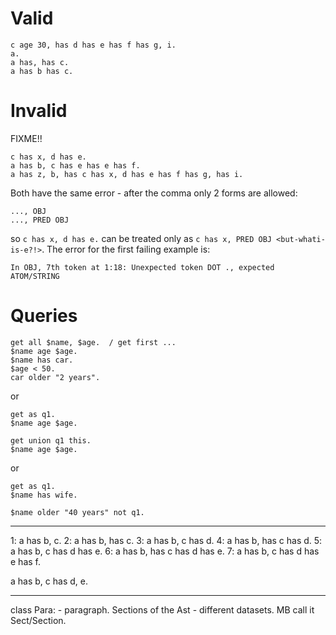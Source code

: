 Valid
=====

```
c age 30, has d has e has f has g, i.
a.
a has, has c.
a has b has c.
```

Invalid
=======

FIXME!!

```
c has x, d has e.
a has b, c has e has e has f.
a has z, b, has c has x, d has e has f has g, has i.
```

Both have the same error - after the comma only 2 forms are allowed:

```
..., OBJ
..., PRED OBJ
```

so `c has x, d has e.` can be treated only as `c has x, PRED OBJ <but-whati-is-e?!>`.
The error for the first failing example is:

```
In OBJ, 7th token at 1:18: Unexpected token DOT ., expected ATOM/STRING
```

Queries
=======

```
get all $name, $age.  / get first ...
$name age $age.
$name has car.
$age < 50.
car older "2 years".
```

or

```
get as q1.
$name age $age.

get union q1 this.
$name age $age.
```

or

```
get as q1.
$name has wife.

$name older "40 years" not q1.

```

-------------------

1: a has b, c.
2: a has b, has c.
3: a has b, c has d.
4: a has b, has c has d.
5: a has b, c has d has e.
6: a has b, has c has d has e.
7: a has b, c has d has e has f.

a has b, c has d, e.

-----------------------

class Para: - paragraph. Sections of the Ast - different datasets. MB call it Sect/Section.